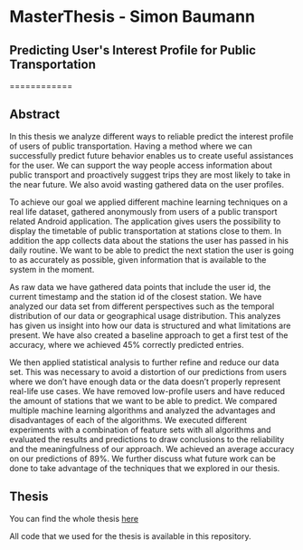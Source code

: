 # MasterThesis - Simon Baumann
## Predicting User's Interest Profile for Public Transportation
============

## Abstract

In this thesis we analyze different ways to reliable predict the interest profile of users of public transportation. Having a method where we can successfully predict future behavior enables us to create useful assistances for the user. We can support the way people access information about public transport and proactively suggest trips they are most likely to take in the near future. We also avoid wasting gathered data on the user profiles.

To achieve our goal we applied different machine learning techniques on a real life dataset, gathered anonymously from users of a public transport related Android application. The application gives users the possibility to display the timetable of public transportation at stations close to them. In addition the app collects data about the stations the user has passed in his daily routine. We want to be able to predict the next station the user is going to as accurately as possible, given information that is available to the system in the moment.

As raw data we have gathered data points that include the user id, the current timestamp and the station id of the closest station. We have analyzed our data set from different perspectives such as the temporal distribution of our data or geographical usage distribution. This analyzes has given us insight into how our data is structured and what limitations are present. We have also created a baseline approach to get a first test of the accuracy, where we achieved 45% correctly predicted entries.

We then applied statistical analysis to further refine and reduce our data set. This was necessary to avoid a distortion of our predictions from users where we don’t have enough data or the data doesn’t properly represent real-life use cases. We have removed low-profile users and have reduced the amount of stations that we want to be able to predict. We compared multiple machine learning algorithms and analyzed the advantages and disadvantages of each of the algorithms. We executed different experiments with a combination of feature sets with all algorithms and evaluated the results and predictions to draw conclusions to the reliability and the meaningfulness of our approach. We achieved an average accuracy on our predictions of 89%. We further discuss what future work can be done to take advantage of the techniques that we explored in our thesis.

## Thesis
You can find the whole thesis [here](https://github.com/Chnoch/MasterThesis/blob/master/Thesis/Master%20Thesis%20-%20Simon%20Baumann.pdf)

All code that we used for the thesis is available in this repository.
